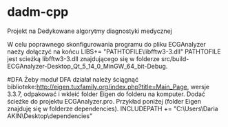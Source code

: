 # dadm-cpp
Projekt na Dedykowane algorytmy diagnostyki medycznej

W celu poprawnego skonfigurowania programu do pliku ECGAnalyzer naeży dołączyć na końcu
LIBS+= "PATHTOFILE\libfftw3-3.dll"
PATHTOFILE jest scieżką libfftw3-3.dll znajdującego się w folderze src/build-ECGAnalyzer-Desktop_Qt_5_14_0_MinGW_64_bit-Debug.

#DFA Żeby moduł DFA działał należy ściągnąć biblioteke:http://eigen.tuxfamily.org/index.php?title=Main_Page, wersje 3.3.7, odpakować i wkleić folder Eigen do folderu na komputer. Dodać ścieżke do projektu ECGAnalyzer.pro. Przykład poniżej (folder Eigen znajduję się w folderze dependencies). INCLUDEPATH += "C:\Users\Daria AKIN\Desktop\dependencies"
